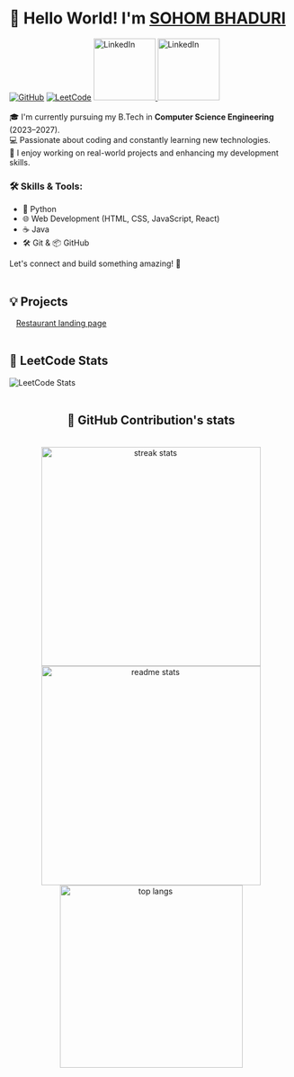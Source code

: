 # 👋 Hello World! I'm [SOHOM BHADURI](https://soham20008.github.io/portfolio/)

[![GitHub](https://img.shields.io/badge/GitHub-soham20008-black?logo=github&style=for-the-badge)](https://github.com/soham20008)
 [![LeetCode](https://img.shields.io/badge/LeetCode-55504f?style=for-the-badge&logo=LeetCode&logoColor=)](https://leetcode.com/u/sohombhaduri/)
 <a href="https://www.linkedin.com/in/sohom-bhaduri-a6b6682b3/">
  <img src="https://custom-icon-badges.demolab.com/badge/LinkedIn-0A66C2?logo=linkedin-white&logoColor=fff" alt="LinkedIn" width="110"/>
</a>
<a href="https://www.youtube.com/@MAthsAni-p4n">
  <img src="https://img.shields.io/badge/YouTube-%23FF0000.svg?logo=YouTube&logoColor=white" alt="LinkedIn" width="110"/>
</a>
<br></br>
🎓 I'm currently pursuing my B.Tech in **Computer Science Engineering** (2023–2027).  
💻 Passionate about coding and constantly learning new technologies.  
🌱 I enjoy working on real-world projects and enhancing my development skills.

### 🛠️ Skills & Tools:
- 🐍 Python  
- 🌐 Web Development (HTML, CSS, JavaScript, React)  
- ☕ Java  
- 🛠️ Git & 📦 GitHub  

Let's connect and build something amazing! 🚀
<br></br>

## 💡 Projects
<a href="https://soham20008.github.io/landing-page/" style="margin: 2px; padding: 10px;" title="A simple landing page for a restaurant, created for learning purpose. Build as a beginner.">
  Restaurant landing page
</a>
<br></br>

## 🧠 LeetCode Stats

![LeetCode Stats](https://leetcard.jacoblin.cool/sohombhaduri?theme=dark&font=Karma&ext=heatmap)
<br></br>

<!-- ## 🐙 My GitHub Contribution's stats
Check out my work and projects on GitHub!  
[![GitHub](https://img.shields.io/badge/GitHub-soham20008-black?logo=github&style=for-the-badge)](https://github.com/soham20008)

### 📊 GitHub Stats
![Soham's GitHub stats](https://github-readme-stats.vercel.app/api?username=soham20008&show_icons=true&theme=radical)

### 🗓️ GitHub Contributions
[![GitHub Streak](https://github-readme-streak-stats.herokuapp.com?user=soham20008&theme=radical&hide_border=true)](https://git.io/streak-stats)

[![My github activity graph](https://github-readme-activity-graph.vercel.app/graph?username=soham20008&theme=vue&bg_color=00000000&hide_border=true)](https://github.com/soham20008) -->

<h2 align="center">🐙 GitHub Contribution's stats</h2>
<br>
<div align=center>
  <img width=390  src="https://streak-stats.demolab.com/?user=soham20008&count_private=true&theme=react&border_radius=10" alt="streak stats"/>
  <img width=390 src="https://github-readme-stats.vercel.app/api?username=soham20008&show_icons=true&theme=react&rank_icon=github&border_radius=10" alt="readme stats" />
  <img width=325 align="center" src="https://github-readme-stats.vercel.app/api/top-langs/?username=soham20008&hide=HTML&langs_count=8&layout=compact&theme=react&border_radius=10&size_weight=0.5&count_weight=0.5&exclude_repo=github-readme-stats" alt="top langs" />
</div>




